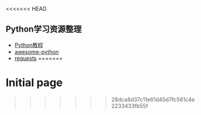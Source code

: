 <<<<<<< HEAD
## Python学习资源整理
* [Python教程](http://www.liaoxuefeng.com/wiki/001374738125095c955c1e6d8bb493182103fac9270762a000)
* [awesome-python](https://github.com/vinta/awesome-python)
* [requests](https://github.com/kennethreitz/requests/)
=======
# Initial page

>>>>>>> 28dca8d37c11e61d45d7fc561c4e2233433fb55f
